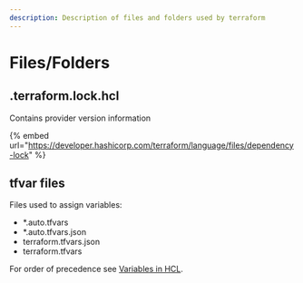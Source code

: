 ```yaml
---
description: Description of files and folders used by terraform
---
```


# Files/Folders

## .terraform.lock.hcl

Contains provider version information

{% embed url="https://developer.hashicorp.com/terraform/language/files/dependency-lock" %}

## tfvar files

Files used to assign variables:

* \*.auto.tfvars
* \*.auto.tfvars.json
* terraform.tfvars.json
* terraform.tfvars

For order of precedence see [Variables in HCL](hcl/#order-of-precedence-for-variable-assignment).

